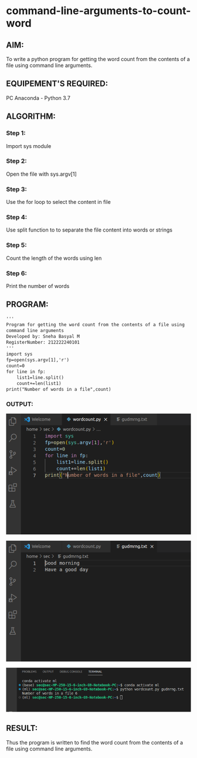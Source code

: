 # command-line-arguments-to-count-word
## AIM:
To write a python program for getting the word count from the contents of a file using command line arguments.
## EQUIPEMENT'S REQUIRED: 
PC
Anaconda - Python 3.7
## ALGORITHM: 

### Step 1:
Import sys module

### Step 2: 
Open the file with sys.argv[1]
 
### Step 3: 
Use the for loop to select the content in file

### Step 4:  
Use split function to to separate the file content into words or strings

### Step 5: 
Count the length of the words using len

### Step 6: 
Print the number of words

## PROGRAM:
```
'''
Program for getting the word count from the contents of a file using command line arguments
Developed by: Sneha Basyal M
RegisterNumber: 212222240101
'''
import sys
fp=open(sys.argv[1],'r')
count=0
for line in fp:
    list1=line.split()
    count+=len(list1)
print("Number of words in a file",count)
```

### OUTPUT:

![COMMAND-LINE-ARGUMENTS-TO-COUNT-WORD](one.png)

![COMMAND-LINE-ARGUMENTS-TO-COUNT-WORD](two.png)

![COMMAND-LINE-ARGUMENTS-TO-COUNT-WORD](three.png)


## RESULT:
Thus the program is written to find the word count from the contents of a file using command line arguments.
